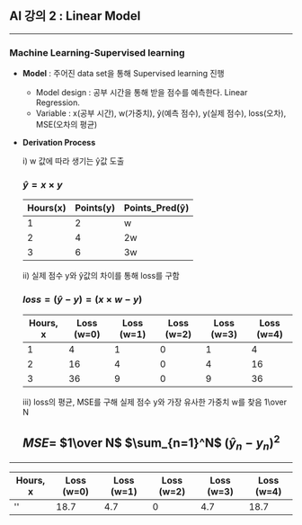  ## **AI 강의 2 : Linear Model**
 ---
 ### Machine Learning-Supervised learning
 * **Model** : 주어진 data set을 통해 Supervised learning 진행
   + Model design : 공부 시간을 통해 받을 점수를 예측한다. Linear Regression. 
   + Variable : x(공부 시간), w(가중치), ŷ(예측 점수), y(실제 점수), loss(오차), MSE(오차의 평균)
 * **Derivation Process**

   i) w 값에 따라 생기는 ŷ값 도출
   ### $ŷ = x \times y$

   |Hours(x)|Points(y)|Points_Pred(ŷ)|
   |---|---|---|
   |1|2|w|
   |2|4|2w|
   |3|6|3w|

   ii)  실제 점수 y와 ŷ값의 차이를 통해 loss를 구함 

   ### $loss = (ŷ - y) = (x \times w - y)$

   |Hours, x|Loss (w=0)|Loss (w=1)|Loss (w=2)|Loss (w=3)|Loss (w=4)|
   |---|---|---|---|---|---|
   |1|4|1|0|1|4|
   |2|16|4|0|4|16|
   |3|36|9|0|9|36|

   iii) loss의 평균, MSE를 구해 실제 점수 y와 가장 유사한 가중치 w를 찾음 1\over N
  
   ## $MSE =$ $1\over N$ $\sum_{n=1}^N$ $(\hat{y}_n - y_n)^{2}$
---
   |Hours, x|Loss (w=0)|Loss (w=1)|Loss (w=2)|Loss (w=3)|Loss (w=4)|
   |---|---|---|---|---|---|
   |''|18.7|4.7|0|4.7|18.7|

